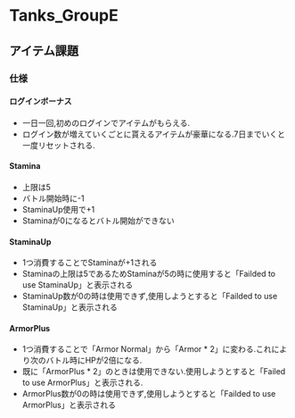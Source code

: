 # Tanks_GroupE

## アイテム課題
### 仕様
#### ログインボーナス
* 一日一回,初めのログインでアイテムがもらえる.
* ログイン数が増えていくごとに貰えるアイテムが豪華になる.7日までいくと一度リセットされる.
#### Stamina
* 上限は5
* バトル開始時に-1
* StaminaUp使用で+1
* Staminaが0になるとバトル開始ができない
#### StaminaUp
* 1つ消費することでStaminaが+1される
* Staminaの上限は5であるためStaminaが5の時に使用すると「Failded to use StaminaUp」と表示される
* StaminaUp数が0の時は使用できず,使用しようとすると「Failded to use StaminaUp」と表示される
#### ArmorPlus
* 1つ消費することで「Armor Normal」から「Armor * 2」に変わる.これにより次のバトル時にHPが2倍になる.
* 既に「ArmorPlus * 2」のときは使用できない.使用しようとすると「Failed to use ArmorPlus」と表示される.
* ArmorPlus数が0の時は使用できず,使用しようとすると「Failded to use ArmorPlus」と表示される
